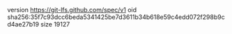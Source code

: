 version https://git-lfs.github.com/spec/v1
oid sha256:35f7c93dcc6beda5341425be7d3611b34b618e59c4edd072f298b9cd4ae27b19
size 19127
